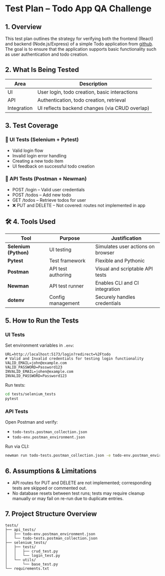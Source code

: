 # Test Plan – Todo App QA Challenge

## 1. Overview

This test plan outlines the strategy for verifying both the frontend (React) and backend (Node.js/Express) of a simple Todo application from [github](https://github.com/truongnat/example-react.git). The goal is to ensure that the application supports basic functionality such as user authentication and todo creation.

## 2. What Is Being Tested

| Area        | Description                                    |
|-------------|------------------------------------------------|
| UI          | User login, todo creation, basic interactions |
| API         | Authentication, todo creation, retrieval      |
| Integration | UI reflects backend changes (via CRUD overlap)|

## 3. Test Coverage

### 🔹 UI Tests (Selenium + Pytest)
- Valid login flow
- Invalid login error handling
- Creating a new todo item
- UI feedback on successful todo creation

### 🔹 API Tests (Postman + Newman)
- POST /login – Valid user credentials
- POST /todos – Add new todo
- GET /todos – Retrieve todos for user
- ❌ PUT and DELETE – Not covered: routes not implemented in app

## 🛠 4. Tools Used

| Tool                  | Purpose            | Justification                     |
|-----------------------|--------------------|-----------------------------------|
| **Selenium (Python)** | UI testing         | Simulates user actions on browser |
| **Pytest**            | Test framework     | Flexible and Pythonic             |
| **Postman**           | API test authoring | Visual and scriptable API tests   |
| **Newman**            | API test runner    | Enables CLI and CI integration    |
| **dotenv**            | Config management  | Securely handles credentials      |

## 5. How to Run the Tests

### UI Tests

Set environment variables in `.env`:
```
URL=http://localhost:5173/login?redirect=%2Ftodo
# Valid and Invalid credentials for testing login functionality
VALID_EMAIL=john@example.com
VALID_PASSWORD=Password123
INVALID_EMAIL=johen@example.com
INVALID_PASSWORD=Password123
```

Run tests:
```bash
cd tests/selenium_tests
pytest
```

### API Tests

Open Postman and verify:
- `todo-tests.postman_collection.json`
- `todo-env.postman_environment.json`

Run via CLI:
```bash
newman run todo-tests.postman_collection.json -e todo-env.postman_environment.json
```

## 6. Assumptions & Limitations

- API routes for PUT and DELETE are not implemented; corresponding tests are skipped or commented out.
- No database resets between test runs; tests may require cleanup manually or may fail on re-run due to duplicate entries.

## 7. Project Structure Overview

```
tests/
├── api_tests/
│   ├── todo-env.postman_environment.json
│   └── todo-tests.postman_collection.json
├── selenium_tests/
│   ├── tests/
│   │   ├── crud_test.py
│   │   └── login_test.py
│   └── utils/
│       └── base_test.py
└── requirements.txt
```